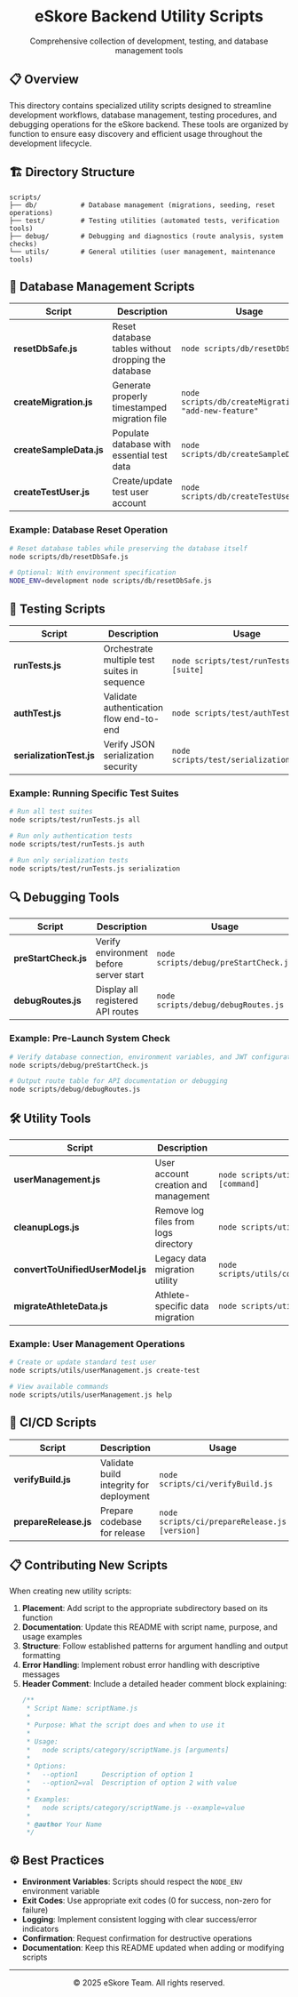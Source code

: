 <div align="center">
  <h1>eSkore Backend Utility Scripts</h1>
  <p>Comprehensive collection of development, testing, and database management tools</p>
</div>

## 📋 Overview

This directory contains specialized utility scripts designed to streamline development workflows, database management, testing procedures, and debugging operations for the eSkore backend. These tools are organized by function to ensure easy discovery and efficient usage throughout the development lifecycle.

## 🏗️ Directory Structure

```
scripts/
├── db/           # Database management (migrations, seeding, reset operations)
├── test/         # Testing utilities (automated tests, verification tools)
├── debug/        # Debugging and diagnostics (route analysis, system checks)
└── utils/        # General utilities (user management, maintenance tools)
```

## 💾 Database Management Scripts

| Script | Description | Usage |
|--------|-------------|-------|
| **resetDbSafe.js** | Reset database tables without dropping the database | `node scripts/db/resetDbSafe.js` |
| **createMigration.js** | Generate properly timestamped migration file | `node scripts/db/createMigration.js "add-new-feature"` |
| **createSampleData.js** | Populate database with essential test data | `node scripts/db/createSampleData.js` |
| **createTestUser.js** | Create/update test user account | `node scripts/db/createTestUser.js` |

### Example: Database Reset Operation

```bash
# Reset database tables while preserving the database itself
node scripts/db/resetDbSafe.js

# Optional: With environment specification
NODE_ENV=development node scripts/db/resetDbSafe.js
```

## 🧪 Testing Scripts

| Script | Description | Usage |
|--------|-------------|-------|
| **runTests.js** | Orchestrate multiple test suites in sequence | `node scripts/test/runTests.js [suite]` |
| **authTest.js** | Validate authentication flow end-to-end | `node scripts/test/authTest.js` |
| **serializationTest.js** | Verify JSON serialization security | `node scripts/test/serializationTest.js` |

### Example: Running Specific Test Suites

```bash
# Run all test suites
node scripts/test/runTests.js all

# Run only authentication tests
node scripts/test/runTests.js auth

# Run only serialization tests
node scripts/test/runTests.js serialization
```

## 🔍 Debugging Tools

| Script | Description | Usage |
|--------|-------------|-------|
| **preStartCheck.js** | Verify environment before server start | `node scripts/debug/preStartCheck.js` |
| **debugRoutes.js** | Display all registered API routes | `node scripts/debug/debugRoutes.js` |

### Example: Pre-Launch System Check

```bash
# Verify database connection, environment variables, and JWT configuration
node scripts/debug/preStartCheck.js

# Output route table for API documentation or debugging
node scripts/debug/debugRoutes.js
```

## 🛠️ Utility Tools

| Script | Description | Usage |
|--------|-------------|-------|
| **userManagement.js** | User account creation and management | `node scripts/utils/userManagement.js [command]` |
| **cleanupLogs.js** | Remove log files from logs directory | `node scripts/utils/cleanupLogs.js` |
| **convertToUnifiedUserModel.js** | Legacy data migration utility | `node scripts/utils/convertToUnifiedUserModel.js` |
| **migrateAthleteData.js** | Athlete-specific data migration | `node scripts/utils/migrateAthleteData.js` |

### Example: User Management Operations

```bash
# Create or update standard test user
node scripts/utils/userManagement.js create-test

# View available commands
node scripts/utils/userManagement.js help
```

## 🔄 CI/CD Scripts

| Script | Description | Usage |
|--------|-------------|-------|
| **verifyBuild.js** | Validate build integrity for deployment | `node scripts/ci/verifyBuild.js` |
| **prepareRelease.js** | Prepare codebase for release | `node scripts/ci/prepareRelease.js [version]` |

## 📋 Contributing New Scripts

When creating new utility scripts:

1. **Placement**: Add script to the appropriate subdirectory based on its function
2. **Documentation**: Update this README with script name, purpose, and usage examples
3. **Structure**: Follow established patterns for argument handling and output formatting
4. **Error Handling**: Implement robust error handling with descriptive messages
5. **Header Comment**: Include a detailed header comment block explaining:
   ```javascript
   /**
    * Script Name: scriptName.js
    * 
    * Purpose: What the script does and when to use it
    * 
    * Usage:
    *   node scripts/category/scriptName.js [arguments]
    * 
    * Options:
    *   --option1      Description of option 1
    *   --option2=val  Description of option 2 with value
    * 
    * Examples:
    *   node scripts/category/scriptName.js --example=value
    * 
    * @author Your Name
    */
   ```

## ⚙️ Best Practices

- **Environment Variables**: Scripts should respect the `NODE_ENV` environment variable
- **Exit Codes**: Use appropriate exit codes (0 for success, non-zero for failure)
- **Logging**: Implement consistent logging with clear success/error indicators
- **Confirmation**: Request confirmation for destructive operations
- **Documentation**: Keep this README updated when adding or modifying scripts

---

<div align="center">
  <p>© 2025 eSkore Team. All rights reserved.</p>
</div>

